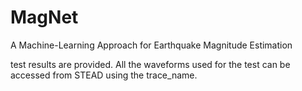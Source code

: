 # MagNet
A Machine-Learning Approach for Earthquake Magnitude Estimation

test results are provided. All the waveforms used for the test can be accessed from STEAD using the trace_name. 
